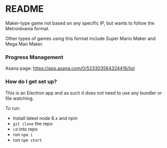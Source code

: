 # README #

Maker-type game not based on any specific IP, but wants to follow the Metroidvania format.

Other types of games using this format include Super Mario Maker and Mega Man Maker.

### Progress Management

Asana page: https://app.asana.com/0/523303564324416/list

### How do I get set up? ###

This is an Electron app and as such it does not need to use any bundler or file watching.

To run:

- Install latest node 8.x and npm
- `git clone` the repo
- `cd` into repo
- run `npm i`
- run `npm start`
